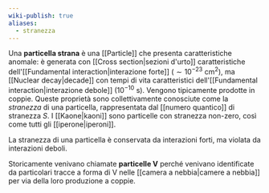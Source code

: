```yaml
---
wiki-publish: true
aliases:
  - stranezza
---
```

Una **particella strana** è una [[Particle]] che presenta caratteristiche anomale: è generata con [[Cross section|sezioni d'urto]] caratteristiche dell'[[Fundamental interaction|interazione forte]] ($\sim10^{-23}$ cm$^{2}$), ma [[Nuclear decay|decade]] con tempi di vita caratteristici dell'[[Fundamental interaction|interazione debole]] ($10^{-10}$ s). Vengono tipicamente prodotte in coppie. Queste proprietà sono collettivamente conosciute come la *stranezza* di una particella, rappresentata dal [[numero quantico]] di stranezza $S$. I [[Kaone|kaoni]] sono particelle con stranezza non-zero, così come tutti gli [[iperone|iperoni]].

La stranezza di una particella è conservata da interazioni forti, ma violata da interazioni deboli.

Storicamente venivano chiamate **particelle V** perché venivano identificate da particolari tracce a forma di V nelle [[camera a nebbia|camere a nebbia]] per via della loro produzione a coppie.